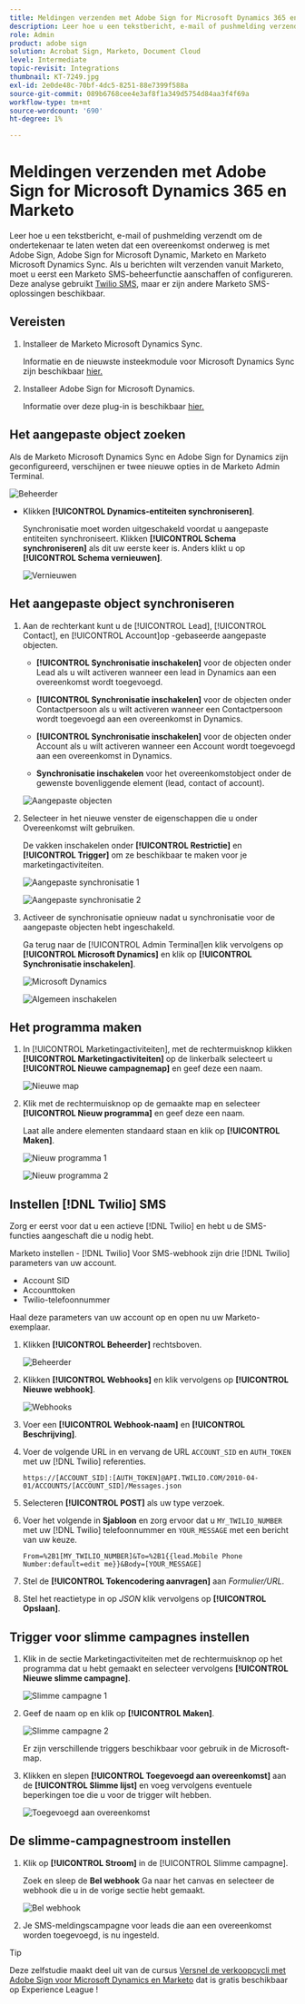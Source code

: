 ```yaml
---
title: Meldingen verzenden met Adobe Sign for Microsoft Dynamics 365 en Marketo
description: Leer hoe u een tekstbericht, e-mail of pushmelding verzendt om de ondertekenaar te laten weten dat een overeenkomst onderweg is
role: Admin
product: adobe sign
solution: Acrobat Sign, Marketo, Document Cloud
level: Intermediate
topic-revisit: Integrations
thumbnail: KT-7249.jpg
exl-id: 2e0de48c-70bf-4dc5-8251-88e7399f588a
source-git-commit: 089b6768cee4e3af8f1a349d5754d84aa3f4f69a
workflow-type: tm+mt
source-wordcount: '690'
ht-degree: 1%

---
```


# Meldingen verzenden met Adobe Sign for Microsoft Dynamics 365 en Marketo

Leer hoe u een tekstbericht, e-mail of pushmelding verzendt om de ondertekenaar te laten weten dat een overeenkomst onderweg is met Adobe Sign, Adobe Sign for Microsoft Dynamic, Marketo en Marketo Microsoft Dynamics Sync. Als u berichten wilt verzenden vanuit Marketo, moet u eerst een Marketo SMS-beheerfunctie aanschaffen of configureren. Deze analyse gebruikt [Twilio SMS](https://launchpoint.marketo.com/twilio/twilio-sms-for-marketo/), maar er zijn andere Marketo SMS-oplossingen beschikbaar.

## Vereisten

1. Installeer de Marketo Microsoft Dynamics Sync.

   Informatie en de nieuwste insteekmodule voor Microsoft Dynamics Sync zijn beschikbaar [hier.](https://experienceleague.adobe.com/docs/marketo/using/product-docs/crm-sync/microsoft-dynamics/marketo-plugin-releases-for-microsoft-dynamics.html)

1. Installeer Adobe Sign for Microsoft Dynamics.

   Informatie over deze plug-in is beschikbaar [hier.](https://helpx.adobe.com/ca/sign/using/microsoft-dynamics-integration-installation-guide.html)

## Het aangepaste object zoeken

Als de Marketo Microsoft Dynamics Sync en Adobe Sign for Dynamics zijn geconfigureerd, verschijnen er twee nieuwe opties in de Marketo Admin Terminal.

![Beheerder](assets/adminTerminal.png)

* Klikken **[!UICONTROL Dynamics-entiteiten synchroniseren]**.

   Synchronisatie moet worden uitgeschakeld voordat u aangepaste entiteiten synchroniseert. Klikken **[!UICONTROL Schema synchroniseren]** als dit uw eerste keer is. Anders klikt u op **[!UICONTROL Schema vernieuwen]**.

   ![Vernieuwen](assets/refreshSchema.png)

## Het aangepaste object synchroniseren

1. Aan de rechterkant kunt u de [!UICONTROL Lead], [!UICONTROL Contact], en [!UICONTROL Account]op -gebaseerde aangepaste objecten.

   * **[!UICONTROL Synchronisatie inschakelen]** voor de objecten onder Lead als u wilt activeren wanneer een lead in Dynamics aan een overeenkomst wordt toegevoegd.

   * **[!UICONTROL Synchronisatie inschakelen]** voor de objecten onder Contactpersoon als u wilt activeren wanneer een Contactpersoon wordt toegevoegd aan een overeenkomst in Dynamics.

   * **[!UICONTROL Synchronisatie inschakelen]** voor de objecten onder Account als u wilt activeren wanneer een Account wordt toegevoegd aan een overeenkomst in Dynamics.

   * **Synchronisatie inschakelen** voor het overeenkomstobject onder de gewenste bovenliggende element (lead, contact of account).

   ![Aangepaste objecten](assets/enableSyncDynamics.png)

1. Selecteer in het nieuwe venster de eigenschappen die u onder Overeenkomst wilt gebruiken.

   De vakken inschakelen onder **[!UICONTROL Restrictie]** en **[!UICONTROL Trigger]** om ze beschikbaar te maken voor je marketingactiviteiten.

   ![Aangepaste synchronisatie 1](assets/entitySync1.png)

   ![Aangepaste synchronisatie 2](assets/entitySync2.png)

1. Activeer de synchronisatie opnieuw nadat u synchronisatie voor de aangepaste objecten hebt ingeschakeld.

   Ga terug naar de [!UICONTROL Admin Terminal]en klik vervolgens op **[!UICONTROL Microsoft Dynamics]** en klik op **[!UICONTROL Synchronisatie inschakelen]**.

   ![Microsoft Dynamics](assets/microsoftDynamics.png)

   ![Algemeen inschakelen](assets/enableGlobalDynamics.png)

## Het programma maken

1. In [!UICONTROL Marketingactiviteiten], met de rechtermuisknop klikken **[!UICONTROL Marketingactiviteiten]** op de linkerbalk selecteert u **[!UICONTROL Nieuwe campagnemap]** en geef deze een naam.

   ![Nieuwe map](assets/newFolder.png)

1. Klik met de rechtermuisknop op de gemaakte map en selecteer **[!UICONTROL Nieuw programma]** en geef deze een naam.

   Laat alle andere elementen standaard staan en klik op **[!UICONTROL Maken]**.

   ![Nieuw programma 1](assets/newProgram1.png)

   ![Nieuw programma 2](assets/newProgram2.png)

## Instellen [!DNL Twilio] SMS

Zorg er eerst voor dat u een actieve [!DNL Twilio] en hebt u de SMS-functies aangeschaft die u nodig hebt.

Marketo instellen - [!DNL Twilio] Voor SMS-webhook zijn drie [!DNL Twilio] parameters van uw account.

* Account SID
* Accounttoken
* Twilio-telefoonnummer

Haal deze parameters van uw account op en open nu uw Marketo-exemplaar.

1. Klikken **[!UICONTROL Beheerder]** rechtsboven.

   ![Beheerder](assets/adminTab.png)

1. Klikken **[!UICONTROL Webhooks]** en klik vervolgens op **[!UICONTROL Nieuwe webhook]**.

   ![Webhooks](assets/webhooks.png)

1. Voer een **[!UICONTROL Webhook-naam]** en **[!UICONTROL Beschrijving]**.

1. Voer de volgende URL in en vervang de URL `ACCOUNT_SID` en `AUTH_TOKEN` met uw [!DNL Twilio] referenties.

   ```
   https://[ACCOUNT_SID]:[AUTH_TOKEN]@API.TWILIO.COM/2010-04-01/ACCOUNTS/[ACCOUNT_SID]/Messages.json
   ```

1. Selecteren **[!UICONTROL POST]** als uw type verzoek.

1. Voer het volgende in **Sjabloon** en zorg ervoor dat u `MY_TWILIO_NUMBER` met uw [!DNL Twilio] telefoonnummer en `YOUR_MESSAGE` met een bericht van uw keuze.

   ```
   From=%2B1[MY_TWILIO_NUMBER]&To=%2B1{{lead.Mobile Phone Number:default=edit me}}&Body=[YOUR_MESSAGE]
   ```

1. Stel de **[!UICONTROL Tokencodering aanvragen]** aan *Formulier/URL*.

1. Stel het reactietype in op *JSON* klik vervolgens op **[!UICONTROL Opslaan]**.

## Trigger voor slimme campagnes instellen

1. Klik in de sectie Marketingactiviteiten met de rechtermuisknop op het programma dat u hebt gemaakt en selecteer vervolgens **[!UICONTROL Nieuwe slimme campagne]**.

   ![Slimme campagne 1](assets/smartCampaign1.png)

1. Geef de naam op en klik op **[!UICONTROL Maken]**.

   ![Slimme campagne 2](assets/smartCampaign3.png)

   Er zijn verschillende triggers beschikbaar voor gebruik in de Microsoft-map.

1. Klikken en slepen **[!UICONTROL Toegevoegd aan overeenkomst]** aan de **[!UICONTROL Slimme lijst]** en voeg vervolgens eventuele beperkingen toe die u voor de trigger wilt hebben.

   ![Toegevoegd aan overeenkomst](assets/addedToAgreementDynamics.png)

## De slimme-campagnestroom instellen

1. Klik op **[!UICONTROL Stroom]** in de [!UICONTROL Slimme campagne].

   Zoek en sleep de **Bel webhook** Ga naar het canvas en selecteer de webhook die u in de vorige sectie hebt gemaakt.

   ![Bel webhook](assets/callWebhook.png)

1. Je SMS-meldingscampagne voor leads die aan een overeenkomst worden toegevoegd, is nu ingesteld.
>[!TIP]
>
>Deze zelfstudie maakt deel uit van de cursus [Versnel de verkoopcycli met Adobe Sign voor Microsoft Dynamics en Marketo](https://experienceleague.adobe.com/?recommended=Sign-U-1-2021.1) dat is gratis beschikbaar op Experience League !